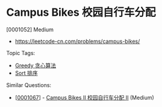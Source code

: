 # Campus Bikes 校园自行车分配

[0001052] Medium

- https://leetcode-cn.com/problems/campus-bikes/

Topic Tags:

- [Greedy 贪心算法](https://leetcode-cn.com/tag/greedy/)
- [Sort 排序](https://leetcode-cn.com/tag/sort/)

Similar Questions:

- [[0001067](https://leetcode-cn.com/problems/campus-bikes-ii/)] - [Campus Bikes II 校园自行车分配 II](./0001067.campus-bikes-ii.md) (Medium)
